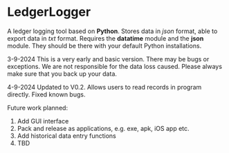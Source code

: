 # LedgerLogger
A ledger logging tool based on **Python**.
Stores data in _json_ format, able to export data in _txt_ format.
Requires the **datatime** module and the **json** module. They should be there with your default Python installations.

3-9-2024
This is a very early and basic version. There may be bugs or exceptions. We are not responsible for the data loss caused. Please always make sure that you back up your data.

4-9-2024
Updated to V0.2. Allows users to read records in program directly. Fixed known bugs.

Future work planned:
1. Add GUI interface
2. Pack and release as applications, e.g. exe, apk, iOS app etc.
3. Add historical data entry functions
4. TBD
